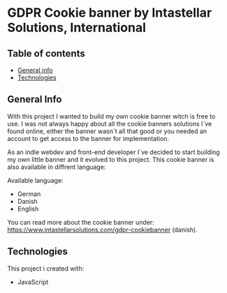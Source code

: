# GDPR Cookie banner by Intastellar Solutions, International

## Table of contents
* [General info](#general-info)
* [Technologies](#technologies)

## General Info
With this project I wanted to build my own cookie banner witch is free to use. I was not always happy about all the cookie banners solutions I´ve found online, either the banner wasn´t all that good or you needed an account to get access to the banner for implementation.

As an indie webdev and front-end developer I´ve decided to start building my own little banner and it evolved to this project.
This cookie banner is also available in diffrent language:

Available language:
* German
* Danish
* English

You can read more about the cookie banner under: https://www.intastellarsolutions.com/gdpr-cookiebanner (danish).

## Technologies
This project i created with:
* JavaScript
